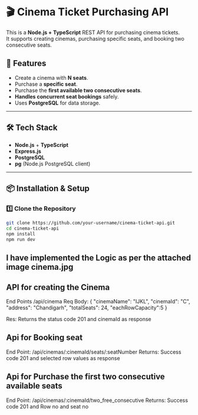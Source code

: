 # 🎬 Cinema Ticket Purchasing API

This is a **Node.js + TypeScript** REST API for purchasing cinema tickets.  
It supports creating cinemas, purchasing specific seats, and booking two consecutive seats.

## 🚀 Features
- Create a cinema with **N seats**.
- Purchase a **specific seat**.
- Purchase the **first available two consecutive seats**.
- **Handles concurrent seat bookings** safely.
- Uses **PostgreSQL** for data storage.

---

## 🛠️ Tech Stack
- **Node.js** + **TypeScript**
- **Express.js**
- **PostgreSQL**
- **pg** (Node.js PostgreSQL client)

---

## 📦 Installation & Setup

### **1️⃣ Clone the Repository**
```sh
git clone https://github.com/your-username/cinema-ticket-api.git
cd cinema-ticket-api
npm install
npm run dev
```

## I have implemented the Logic as per the attached image cinema.jpg

## API for creating the Cinema
End Points /api/cinema
Req Body: 
{
    "cinemaName": "IJKL",
    "cinemaId": "C",
    "address": "Chandigarh",
    "totalSeats": 24,
    "eachRowCapacity":5
}

Res:
Returns the status code 201 and cinemaId as response  

## Api for Booking seat
End Point: /api/cinemas/:cinemaId/seats/:seatNumber
Returns: Success code 201 and selected row values as response

## Api for Purchase the first two consecutive available seats
End Point: /api/cinemas/:cinemaId/two_free_consecutive
Returns: Success code 201 and Row no and seat no
